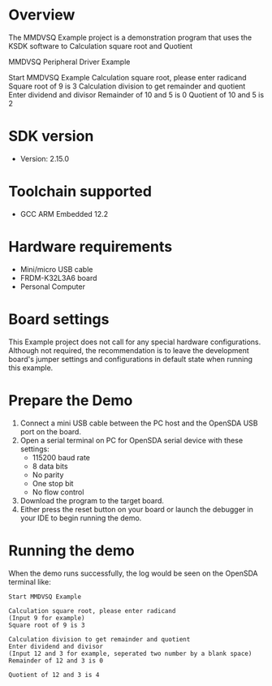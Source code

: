 Overview
========
The MMDVSQ Example project is a demonstration program that uses the KSDK software to Calculation square root and Quotient

MMDVSQ Peripheral Driver Example


Start MMDVSQ Example
Calculation square root, please enter radicand
Square root of 9 is 3
Calculation division to get remainder and quotient
Enter dividend and divisor
Remainder of 10 and 5 is 0
Quotient of 10 and 5 is 2

SDK version
===========
- Version: 2.15.0

Toolchain supported
===================
- GCC ARM Embedded  12.2

Hardware requirements
=====================
- Mini/micro USB cable
- FRDM-K32L3A6 board
- Personal Computer

Board settings
==============
This Example project does not call for any special hardware configurations. Although not required, the recommendation is to leave the development
board's jumper settings and configurations in default state when running this example.

Prepare the Demo
================
1.  Connect a mini USB cable between the PC host and the OpenSDA USB port on the board.
2.  Open a serial terminal on PC for OpenSDA serial device with these settings:
    - 115200 baud rate
    - 8 data bits
    - No parity
    - One stop bit
    - No flow control
3.  Download the program to the target board.
4.  Either press the reset button on your board or launch the debugger in your IDE to begin running the demo.

Running the demo
================
When the demo runs successfully, the log would be seen on the OpenSDA terminal like:

~~~~~~~~~~~~~~~~~~~~~
Start MMDVSQ Example

Calculation square root, please enter radicand
(Input 9 for example)
Square root of 9 is 3

Calculation division to get remainder and quotient
Enter dividend and divisor
(Input 12 and 3 for example, seperated two number by a blank space)
Remainder of 12 and 3 is 0

Quotient of 12 and 3 is 4
~~~~~~~~~~~~~~~~~~~~~
